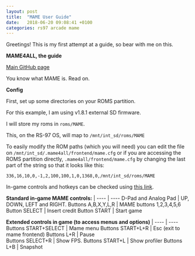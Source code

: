 ```yaml
---
layout: post
title:  "MAME User Guide"
date:   2018-06-20 09:08:41 +0100
categories: rs97 arcade mame
---
```

Greetings! This is my first attempt at a guide, so bear with me on this.

**MAME4ALL, the guide**

[Main GitHub page][mame-github]

You know what MAME is. Read on.

**Config**

First, set up some directories on your ROMS partition.

For this example, I am using v1.8.1 external SD firmware.

I will store my roms in ``roms/MAME``.

This, on the RS-97 OS, will map to ``/mnt/int_sd/roms/MAME``

To easily modify the ROM paths (which you will need) you can edit the file on ``/mnt/int_sd/.mame4all/frontend/mame.cfg`` or if you are accessing the ROMS partition directly, ``.mame4all/frontend/mame.cfg`` by changing the last part of the string so that it looks like this:


```
336,16,10,0,-1,2,100,100,1,0,1368,0,/mnt/int_sd/roms/MAME
```

In-game controls and hotkeys can be checked using [this link][mame-controls].

**Standard in-game MAME controls:** | 
---- | ----
D-Pad and Analog Pad | UP, DOWN, LEFT and RIGHT.
Buttons A,B,X,Y,L,R | MAME buttons 1,2,3,4,5,6
Button SELECT | Insert credit
Button START |  Start game

**Extended controls in game (to access menus and options)** | 
---- | ----
Buttons START+SELECT | Mame menu
Buttons START+L+R | Esc (exit to mame frontend)
Buttons L+R | Pause     
Buttons SELECT+R | Show FPS.
Buttons START+L | Show profiler
Buttons L+B | Snapshot

[mame-github]: https://github.com/thefossilrecord/mame4all-rs97
[mame-controls]: https://github.com/thefossilrecord/mame4all-rs97/blob/master/distrib/mame4all/readme.txt
